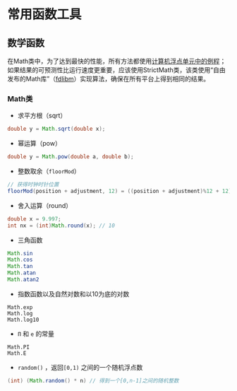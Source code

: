 # 常用函数工具

## 数学函数

在Math类中，为了达到最快的性能，所有方法都使用[计算机浮点单元中的例程]()；如果结果的可预测性比运行速度更重要，应该使用StrictMath类，该类使用“自由发布的Math库”（[fdlibm]()）实现算法，确保在所有平台上得到相同的结果。

### Math类

- 求平方根（sqrt）

```java
double y = Math.sqrt(double x);
```

- 幂运算（pow）

```java
double y = Math.pow(double a, double b);
```

- 整数取余（`floorMod`）

```java
// 获得时钟时针位置
floorMod(position + adjustment, 12) = ((position + adjustment)%12 + 12)%12
```

- 舍入运算（round）

```java
double x = 9.997;
int nx = (int)Math.round(x); // 10
```

- 三角函数

```java
Math.sin
Math.cos
Math.tan
Math.atan
Math.atan2
```

- 指数函数以及自然对数和以10为底的对数

```
Math.exp
Math.log
Math.log10
```

- `Π` 和 `e` 的常量

```
Math.PI
Math.E
```

- `random()` ，返回`[0,1)` 之间的一个随机浮点数

```java
(int) (Math.random() * n) // 得到一个[0,n-1]之间的随机整数
```

